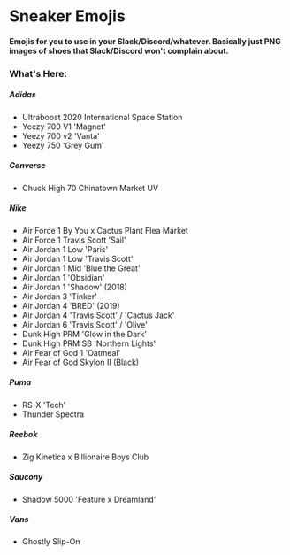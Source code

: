 # Sneaker Emojis

#### Emojis for you to use in your Slack/Discord/whatever. Basically just PNG images of shoes that Slack/Discord won't complain about.

### What's Here:

##### Adidas
- Ultraboost 2020 International Space Station
- Yeezy 700 V1 'Magnet'
- Yeezy 700 v2 'Vanta'
- Yeezy 750 'Grey Gum'

##### Converse
- Chuck High 70 Chinatown Market UV

##### Nike
- Air Force 1 By You x Cactus Plant Flea Market
- Air Force 1 Travis Scott 'Sail'
- Air Jordan 1 Low 'Paris'
- Air Jordan 1 Low 'Travis Scott'
- Air Jordan 1 Mid 'Blue the Great'
- Air Jordan 1 'Obsidian'
- Air Jordan 1 'Shadow' (2018)
- Air Jordan 3 'Tinker'
- Air Jordan 4 'BRED' (2019)
- Air Jordan 4 'Travis Scott' / 'Cactus Jack'
- Air Jordan 6 'Travis Scott' / 'Olive'
- Dunk High PRM 'Glow in the Dark'
- Dunk High PRM SB 'Northern Lights'
- Air Fear of God 1 'Oatmeal'
- Air Fear of God Skylon II (Black)

##### Puma
- RS-X 'Tech'
- Thunder Spectra

##### Reebok
- Zig Kinetica x Billionaire Boys Club

##### Saucony
- Shadow 5000 'Feature x Dreamland'

##### Vans
- Ghostly Slip-On
